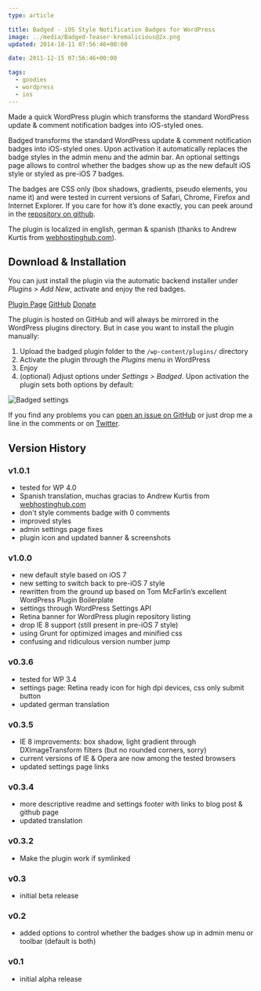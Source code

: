 ```yaml
---
type: article

title: Badged - iOS Style Notification Badges for WordPress
image: ../media/Badged-Teaser-kremalicious@2x.png
updated: 2014-10-11 07:56:46+00:00

date: 2011-12-15 07:56:46+00:00

tags:
  - goodies
  - wordpress
  - ios
---
```


Made a quick WordPress plugin which transforms the standard WordPress update & comment notification badges into iOS-styled ones.

Badged transforms the standard WordPress update & comment notification badges into iOS-styled ones. Upon activation it automatically replaces the badge styles in the admin menu and the admin bar. An optional settings page allows to control whether the badges show up as the new default iOS style or styled as pre-iOS 7 badges.

The badges are CSS only (box shadows, gradients, pseudo elements, you name it) and were tested in current versions of Safari, Chrome, Firefox and Internet Explorer. If you care for how it’s done exactly, you can peek around in the [repository on github](https://github.com/kremalicious/Badged/).

The plugin is localized in english, german & spanish (thanks to Andrew Kurtis from [webhostinghub.com](http://www.webhostinghub.com)).

## Download & Installation

You can just install the plugin via the automatic backend installer under _Plugins > Add New_, activate and enjoy the red badges.

<p class="content-download">
<a href="http://wordpress.org/extend/plugins/badged" class="btn-primary icon-wordpress">Plugin Page</a> <a class="btn-primary icon-github" href="https://github.com/kremalicious/Badged">GitHub</a> <a href="http://krlc.us/givecoffee" class="icon-heart btn">Donate</a>
</p>

The plugin is hosted on GitHub and will always be mirrored in the WordPress plugins directory. But in case you want to install the plugin manually:

1. Upload the badged plugin folder to the `/wp-content/plugins/` directory
2. Activate the plugin through the _Plugins_ menu in WordPress
3. Enjoy
4. (optional) Adjust options under _Settings > Badged_. Upon activation the plugin sets both options by default:

![Badged settings](../media/badged-settings.png)

If you find any problems you can [open an issue on GitHub](https://github.com/kremalicious/Badged/issues) or just drop me a line in the comments or on [Twitter](http://twitter.com/kremalicious).

## Version History

### v1.0.1

- tested for WP 4.0
- Spanish translation, muchas gracias to Andrew Kurtis from [webhostinghub.com](http://www.webhostinghub.com)
- don't style comments badge with 0 comments
- improved styles
- admin settings page fixes
- plugin icon and updated banner & screenshots

### v1.0.0

- new default style based on iOS 7
- new setting to switch back to pre-iOS 7 style
- rewritten from the ground up based on Tom McFarlin’s excellent WordPress Plugin Boilerplate
- settings through WordPress Settings API
- Retina banner for WordPress plugin repository listing
- drop IE 8 support (still present in pre-iOS 7 style)
- using Grunt for optimized images and minified css
- confusing and ridiculous version number jump

### v0.3.6

- tested for WP 3.4
- settings page: Retina ready icon for high dpi devices, css only submit button
- updated german translation

### v0.3.5

- IE 8 improvements: box shadow, light gradient through DXImageTransform filters (but no rounded corners, sorry)
- current versions of IE & Opera are now among the tested browsers
- updated settings page links

### v0.3.4

- more descriptive readme and settings footer with links to blog post & github page
- updated translation

### v0.3.2

- Make the plugin work if symlinked

### v0.3

- initial beta release

### v0.2

- added options to control whether the badges show up in admin menu or toolbar (default is both)

### v0.1

- initial alpha release
